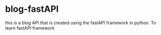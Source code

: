 # blog-fastAPI
this is a blog API that is created using the fastAPI framework in python. To learn fastAPI framework 